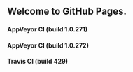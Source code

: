 ## Welcome to GitHub Pages.

#### AppVeyor CI (build 1.0.271)

#### AppVeyor CI (build 1.0.272)

#### Travis CI (build 429)
